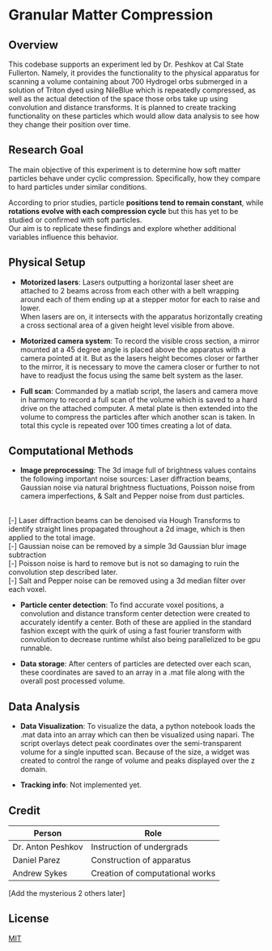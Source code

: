 # Granular Matter Compression

## Overview
This codebase supports an experiment led by Dr. Peshkov at Cal State Fullerton. Namely, it provides the functionality to the physical apparatus for scanning a volume containing about 700 Hydrogel orbs submerged in a solution of Triton dyed using NileBlue which is repeatedly compressed, as well as the actual detection of the space those orbs take up using convolution and distance transforms. It is planned to create tracking functionality on these particles which would allow data analysis to see how they change their position over time.

## Research Goal

The main objective of this experiment is to determine how soft matter particles behave under cyclic compression. Specifically, how they compare to hard particles under similar conditions.

According to prior studies, particle **positions tend to remain constant**, while **rotations evolve with each compression cycle** but this has yet to be studied or confirmed with soft particles.  
Our aim is to replicate these findings and explore whether additional variables influence this behavior.

## Physical Setup

- **Motorized lasers**: Lasers outputting a horizontal laser sheet are attached to 2 beams across from each other with a belt wrapping around each of them ending up at a stepper motor for each to raise and lower. <br>
When lasers are on, it intersects with the apparatus horizontally creating a cross sectional area of a given height level visible from above.

- **Motorized camera system**: To record the visible cross section, a mirror mounted at a 45 degree angle is placed above the apparatus with a camera pointed at it. But as the lasers height becomes closer or farther to the mirror, it is necessary to move the camera closer or further to not have to readjust the focus using the same belt system as the laser.

- **Full scan**: Commanded by a matlab script, the lasers and camera move in harmony to record a full scan of the volume which is saved to a hard drive on the attached computer. A metal plate is then extended into the volume to compress the particles after which another scan is taken. In total this cycle is repeated over 100 times creating a lot of data.

## Computational Methods

- **Image preprocessing**: The 3d image full of brightness values contains the following important noise sources: Laser diffraction beams, Gaussian noise via natural brightness fluctuations, Poisson noise from camera imperfections, & Salt and Pepper noise from dust particles.
<br>
[-] Laser diffraction beams can be denoised via Hough Transforms to identify straight lines propagated throughout a 2d image, which is then applied to the total image.
<br>
[-] Gaussian noise can be removed by a simple 3d Gaussian blur image subtraction
<br>
[-] Poisson noise is hard to remove but is not so damaging to ruin the convolution step described later.
<br>
[-] Salt and Pepper noise can be removed using a 3d median filter over each voxel.

- **Particle center detection**: To find accurate voxel positions, a convolution and distance transform center detection were created to accurately identify a center. Both of these are applied in the standard fashion except with the quirk of using a fast fourier transform with convolution to decrease runtime whilst also being parallelized to be gpu runnable.

- **Data storage**: After centers of particles are detected over each scan, these coordinates are saved to an array in a .mat file along with the overall post processed volume.

## Data Analysis

- **Data Visualization**: To visualize the data, a python notebook loads the .mat data into an array which can then be visualized using napari. The script overlays detect peak coordinates over the semi-transparent volume for a single inputted scan. Because of the size, a widget was created to control the range of volume and peaks displayed over the z domain.

- **Tracking info**: Not implemented yet.

## Credit

| Person | Role |
|-------|-----|
Dr. Anton Peshkov | Instruction of undergrads
Daniel Parez | Construction of apparatus
Andrew Sykes | Creation of computational works

[Add the mysterious 2 others later]

## License
[MIT](LICENSE.md)
